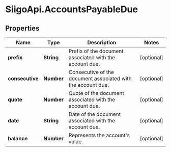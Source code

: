 # SiigoApi.AccountsPayableDue

## Properties

Name | Type | Description | Notes
------------ | ------------- | ------------- | -------------
**prefix** | **String** | Prefix of the document associated with the account due. | [optional] 
**consecutive** | **Number** | Consecutive of the document associated with the account due. | [optional] 
**quote** | **Number** | Quote of the document associated with the account due. | [optional] 
**date** | **String** | Date of the document associated with the account due. | [optional] 
**balance** | **Number** | Represents the account&#39;s value. | [optional] 



